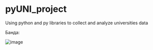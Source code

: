 # pyUNI_project
Using python and py libraries to collect and analyze universities data

Банда:

![image](https://github.com/PrincePervert/pyUNI_project/assets/115428450/07381b96-5ab1-4126-9fc5-5b690d2391d3)
